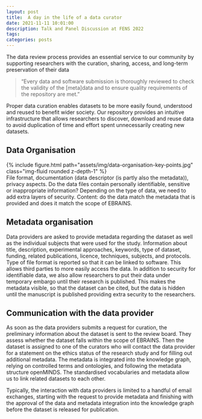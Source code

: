 ```yaml
---
layout: post
title:  A day in the life of a data curator
date: 2021-11-11 10:01:00
description: Talk and Panel Discussion at FENS 2022
tags:
categories: posts
---
```


The data review process provides an essential service to our community by supporting researchers with the curation, sharing, access, and long-term preservation of their data


> “Every data and software submission is thoroughly reviewed to check the validity of the [meta]data and to ensure quality requirements of the repository are met.”

Proper data curation enables datasets to be more easily found, understood and reused to benefit wider society. Our repository provides an intuitive infrastructure that allows researchers to discover, download and reuse data to avoid duplication of time and effort spent unnecessarily creating new datasets.


## Data Organisation
<div class="row mt-3">
    <div class="col-sm mt-3 mt-md-0">
        {% include figure.html path="assets/img/data-organisation-key-points.jpg" class="img-fluid rounded z-depth-1" %}
    </div>
</div>
File format, documentation (data descriptor (is partly also the metadata)), privacy aspects. Do the data files contain personally identifiable, sensitive or inappropriate information? Depending on the type of data, we need to add extra layers of security. Content: do the data match the metadata that is provided and does it match the scope of EBRAINS.


## Metadata organisation
Data providers are asked to provide metadata regarding the dataset as well as the individual subjects that were used for the study. Information about title, description, experimental approaches, keywords, type of dataset, funding, related publications, licence, techniques, subjects, and protocols. Type of file format is reported so that it can be linked to software. This allows third parties to more easily access the data. In addition to security for identifiable data, we also allow researchers to put their data under temporary embargo until their research is published. This makes the metadata visible, so that the dataset can be cited, but the data is hidden until the manuscript is published providing extra security to the researchers.


## Communication with the data provider
As soon as the data providers submits a request for curation, the preliminary information about the dataset is sent to the review board. They assess whether the dataset falls within the scope of EBRAINS. Then the dataset is assigned to one of the curators who will contact the data provider for a statement on the ethics status of the research study and for filling out additional metadata. The metadata is integrated into the knowledge graph, relying on controlled terms and ontologies, and following the metadata structure openMINDS. The standardised vocabularies and metadata allow us to link related datasets to each other.

Typically, the interaction with data providers is limited to a handful of email exchanges, starting with the request to provide metadata and finishing with the approval of the data and metadata integration into the knowledge graph before the dataset is released for publication.
